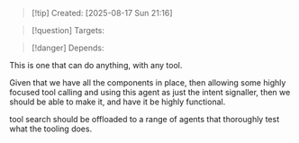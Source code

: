 
>[!tip] Created: [2025-08-17 Sun 21:16]

>[!question] Targets: 

>[!danger] Depends: 

This is one that can do anything, with any tool.

Given that we have all the components in place, then allowing some highly focused tool calling and using this agent as just the intent signaller, then we should be able to make it, and have it be highly functional.

tool search should be offloaded to a range of agents that thoroughly test what the tooling does.